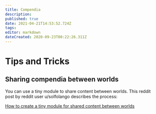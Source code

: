 ```yaml
---
title: Compendia
description: 
published: true
date: 2021-04-21T14:53:52.724Z
tags: 
editor: markdown
dateCreated: 2020-09-23T00:22:26.311Z
---
```


# Tips and Tricks

## Sharing compendia between worlds

You can use a tiny module to share content between worlds. This reddit post by reddit user u/solfolango describes the process:

[How to create a tiny module for shared content between worlds](https://www.reddit.com/r/FoundryVTT/comments/fvw3c7/how_to_create_a_tiny_module_for_shared_content/)